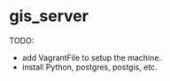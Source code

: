# gis_server

TODO:
  - add VagrantFile to setup the machine. 
  - install Python, postgres, postgis, etc.
